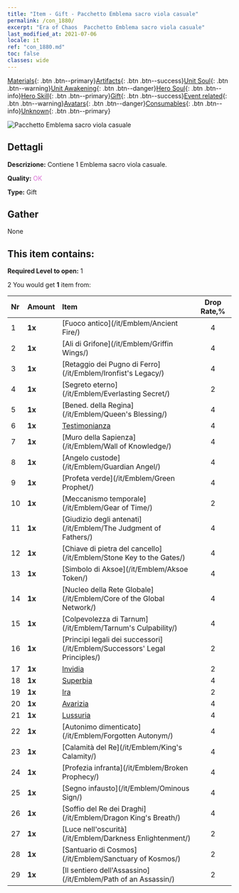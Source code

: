 ```yaml
---
title: "Item - Gift - Pacchetto Emblema sacro viola casuale"
permalink: /con_1880/
excerpt: "Era of Chaos  Pacchetto Emblema sacro viola casuale"
last_modified_at: 2021-07-06
locale: it
ref: "con_1880.md"
toc: false
classes: wide
---
```

 [Materials](/ItemsIT/){: .btn .btn--primary}[Artifacts](/ItemsIT/Artifacts/){: .btn .btn--success}[Unit Soul](/ItemsIT/UnitSoul/){: .btn .btn--warning}[Unit Awakening](/ItemsIT/UnitAwakening/){: .btn .btn--danger}[Hero Soul](/ItemsIT/HeroSoul/){: .btn .btn--info}[Hero Skill](/ItemsIT/HeroSkill/){: .btn .btn--primary}[Gift](/ItemsIT/Gift/){: .btn .btn--success}[Event related](/ItemsIT/Events/){: .btn .btn--warning}[Avatars](/ItemsIT/Avatars/){: .btn .btn--danger}[Consumables](/ItemsIT/Consumables/){: .btn .btn--info}[Unknown](/ItemsIT/Unknown/){: .btn .btn--primary}

 ![Pacchetto Emblema sacro viola casuale](/images/t/i_907417.png)

## Dettagli
 **Descrizione:** Contiene 1 Emblema sacro viola casuale.

 **Quality:** <span style="color: #DA70D6">OK</span>

 **Type:** Gift

## Gather

  None

## This item contains:

 **Required Level to open:** 1

 2 You would get **1** item  from:

  | Nr | Amount |     Item    | Drop Rate,% |
  |:---|:-------|:------------|:---------:|
  | 1 |  **1x** | [Fuoco antico](/it/Emblem/Ancient Fire/) | 4 | 
  | 2 |  **1x** | [Ali di Grifone](/it/Emblem/Griffin Wings/) | 4 | 
  | 3 |  **1x** | [Retaggio dei Pugno di Ferro](/it/Emblem/Ironfist's Legacy/) | 4 | 
  | 4 |  **1x** | [Segreto eterno](/it/Emblem/Everlasting Secret/) | 2 | 
  | 5 |  **1x** | [Bened. della Regina](/it/Emblem/Queen's Blessing/) | 4 | 
  | 6 |  **1x** | [Testimonianza](/it/Emblem/Witness/) | 4 | 
  | 7 |  **1x** | [Muro della Sapienza](/it/Emblem/Wall of Knowledge/) | 4 | 
  | 8 |  **1x** | [Angelo custode](/it/Emblem/Guardian Angel/) | 4 | 
  | 9 |  **1x** | [Profeta verde](/it/Emblem/Green Prophet/) | 4 | 
  | 10 |  **1x** | [Meccanismo temporale](/it/Emblem/Gear of Time/) | 2 | 
  | 11 |  **1x** | [Giudizio degli antenati](/it/Emblem/The Judgment of Fathers/) | 4 | 
  | 12 |  **1x** | [Chiave di pietra del cancello](/it/Emblem/Stone Key to the Gates/) | 4 | 
  | 13 |  **1x** | [Simbolo di Aksoe](/it/Emblem/Aksoe Token/) | 4 | 
  | 14 |  **1x** | [Nucleo della Rete Globale](/it/Emblem/Core of the Global Network/) | 4 | 
  | 15 |  **1x** | [Colpevolezza di Tarnum](/it/Emblem/Tarnum's Culpability/) | 4 | 
  | 16 |  **1x** | [Principi legali dei successori](/it/Emblem/Successors' Legal Principles/) | 2 | 
  | 17 |  **1x** | [Invidia](/it/Emblem/Jealousy/) | 2 | 
  | 18 |  **1x** | [Superbia](/it/Emblem/Arrogance/) | 4 | 
  | 19 |  **1x** | [Ira](/it/Emblem/Anger/) | 2 | 
  | 20 |  **1x** | [Avarizia](/it/Emblem/Greed/) | 4 | 
  | 21 |  **1x** | [Lussuria](/it/Emblem/Lust/) | 4 | 
  | 22 |  **1x** | [Autonimo dimenticato](/it/Emblem/Forgotten Autonym/) | 4 | 
  | 23 |  **1x** | [Calamità del Re](/it/Emblem/King's Calamity/) | 4 | 
  | 24 |  **1x** | [Profezia infranta](/it/Emblem/Broken Prophecy/) | 4 | 
  | 25 |  **1x** | [Segno infausto](/it/Emblem/Ominous Sign/) | 4 | 
  | 26 |  **1x** | [Soffio del Re dei Draghi](/it/Emblem/Dragon King's Breath/) | 4 | 
  | 27 |  **1x** | [Luce nell'oscurità](/it/Emblem/Darkness Enlightenment/) | 2 | 
  | 28 |  **1x** | [Santuario di Cosmos](/it/Emblem/Sanctuary of Kosmos/) | 2 | 
  | 29 |  **1x** | [Il sentiero dell'Assassino](/it/Emblem/Path of an Assassin/) | 2 | 

